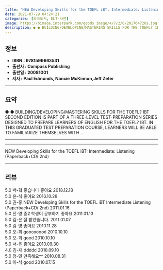 ```yaml
---
title: "NEW Developing Skills for the TOEFL iBT: Intermediate: Listening (Paperback+CD/ 2nd)"
date: 2021-07-29 04:24:21
categories: [외국도서, ELT-사전]
image: https://bimage.interpark.com/goods_image/4/7/2/0/201764720s.jpg
description: ● ● BUILDING/DEVELOPING/MASTERING SKILLS FOR THE TOEFL? IBT SECOND EDITION IS PART OF A THREE-LEVEL TEST-PREPARATION SERIES DESIGNED TO PREPARE LEARNERS OF EN
---
```


## **정보**

- **ISBN : 9781599663531**
- **출판사 : Compass Publishing**
- **출판일 : 20081001**
- **저자 : Paul Edmunds, Nancie McKinnon,Jeff Zeter**

------



## **요약**

●  ●  BUILDING/DEVELOPING/MASTERING SKILLS FOR THE TOEFL? IBT SECOND EDITION IS PART OF A THREE-LEVEL TEST-PREPARATION SERIES DESIGNED TO PREPARE LEARNERS OF ENGLISH FOR THE TOEFL? IBT. IN THIS GRADUATED TEST PREPARATION COURSE, LEARNERS WILL BE ABLE TO FAMILIARIZE THEMSELVES WITH... 

------



------


NEW Developing Skills for the TOEFL iBT: Intermediate: Listening (Paperback+CD/ 2nd) 

------


## **리뷰** 

5.0 박-혁 좋습니다 좋아요 2018.12.18 <br/>5.0 윤-식 좋아요 2016.10.28 <br/>5.0 권-홍 NEW Developing Skills for the TOEFL iBT Intermediate Listening (Paperback+CD/ 2nd) 2011.01.16 <br/>5.0 전-영 중2 학생이 공부하기 좋아요 2011.01.13 <br/>5.0 김-은 잘 받았습니다. 2011.01.07 <br/>5.0 김-영 좋아요 2010.11.28 <br/>5.0 오-희 goooooood 2010.10.10 <br/>5.0 오-희 good 2010.10.10 <br/>5.0 서-은 좋아요  2010.09.30 <br/>4.0 김-재 ddddd 2010.09.10 <br/>5.0 정-민 만족해요^^ 2010.08.31 <br/>5.0 이-석 good 2010.07.15 <br/>